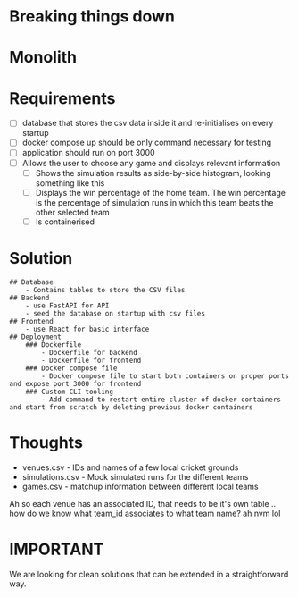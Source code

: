 # Breaking things down

# Monolith

# Requirements
- [ ] database that stores the csv data inside it and re-initialises on every startup
- [ ] docker compose up should be only command necessary for testing
- [ ] application should run on port 3000
- [ ] Allows the user to choose any game and displays relevant information
    - [ ] Shows the simulation results as side-by-side histogram, looking something like this
    - [ ] Displays the win percentage of the home team. The win percentage is the percentage of simulation runs in which this team beats the other selected team
    - [ ] Is containerised 

# Solution
    ## Database
        - Contains tables to store the CSV files
    ## Backend
        - use FastAPI for API
        - seed the database on startup with csv files
    ## Frontend
        - use React for basic interface
    ## Deployment 
        ### Dockerfile
            - Dockerfile for backend
            - Dockerfile for frontend
        ### Docker compose file
            - Docker compose file to start both containers on proper ports and expose port 3000 for frontend
        ### Custom CLI tooling
            - Add command to restart entire cluster of docker containers and start from scratch by deleting previous docker containers
# Thoughts

- venues.csv - IDs and names of a few local cricket grounds
- simulations.csv - Mock simulated runs for the different teams
- games.csv - matchup information between different local teams


Ah so each venue has an associated ID, that needs to be it's own table
.. how do we know what team_id associates to what team name? ah nvm lol





# IMPORTANT
We are looking for clean solutions that can be extended in a straightforward way.